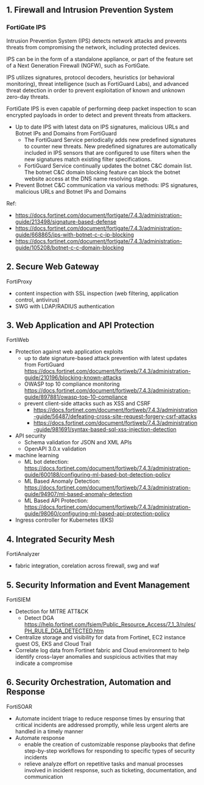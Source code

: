 ## 1. Firewall and Intrusion Prevention System

### FortiGate IPS

Intrusion Prevention System (IPS) detects network attacks and prevents threats from compromising the network, including protected devices.

IPS can be in the form of a standalone appliance, or part of the feature set of a Next Generation Firewall (NGFW), such as FortiGate.

IPS utilizes signatures, protocol decoders, heuristics (or behavioral monitoring), threat intelligence (such as FortiGuard Labs), and advanced threat detection in order to prevent exploitation of known and unknown zero-day threats.

FortiGate IPS is even capable of performing deep packet inspection to scan encrypted payloads in order to detect and prevent threats from attackers.

- Up to date IPS with latest data on IPS signatures, malicious URLs and Botnet IPs and Domains from FortiGuard
  - The FortiGuard Service periodically adds new predefined signatures to counter new threats. New predefined signatures are automatically included in IPS sensors that are configured to use filters when the new signatures match existing filter specifications.
  - FortiGuard Service continually updates the botnet C&C domain list. The botnet C&C domain blocking feature can block the botnet website access at the DNS name resolving stage.
- Prevent Botnet C&C communication via various methods: IPS signatures, malicious URLs and Botnet IPs and Domains

Ref:
- https://docs.fortinet.com/document/fortigate/7.4.3/administration-guide/213498/signature-based-defense
- https://docs.fortinet.com/document/fortigate/7.4.3/administration-guide/668865/ips-with-botnet-c-c-ip-blocking
- https://docs.fortinet.com/document/fortigate/7.4.3/administration-guide/105208/botnet-c-c-domain-blocking

## 2. Secure Web Gateway

FortiProxy
- content inspection with SSL inspection (web filtering, application control, antivirus)
- SWG with LDAP/RADIUS authentication

## 3. Web Application and API Protection

FortiWeb
- Protection against web application exploits
  - up to date signature-based attack prevention with latest updates from FortiGuard https://docs.fortinet.com/document/fortiweb/7.4.3/administration-guide/210196/blocking-known-attacks
  - OWASP top 10 compliance monitoring https://docs.fortinet.com/document/fortiweb/7.4.3/administration-guide/897881/owasp-top-10-compliance
  - prevent client-side attacks such as XSS and CSRF
    - https://docs.fortinet.com/document/fortiweb/7.4.3/administration-guide/56487/defeating-cross-site-request-forgery-csrf-attacks
    - https://docs.fortinet.com/document/fortiweb/7.4.3/administration-guide/981691/syntax-based-sql-xss-injection-detection
- API security
  - Schema validation for JSON and XML APIs
  - OpenAPI 3.0.x validation
- machine learning
  - ML bot detection: https://docs.fortinet.com/document/fortiweb/7.4.3/administration-guide/600188/configuring-ml-based-bot-detection-policy
  - ML Based Anomaly Detection: https://docs.fortinet.com/document/fortiweb/7.4.3/administration-guide/94907/ml-based-anomaly-detection
  - ML Based API Protection: https://docs.fortinet.com/document/fortiweb/7.4.3/administration-guide/98060/configuring-ml-based-api-protection-policy
- Ingress controller for Kubernetes (EKS)

## 4. Integrated Security Mesh

FortiAnalyzer
- fabric integration, corelation across firewall, swg and waf

## 5. Security Information and Event Management

FortiSIEM
- Detection for MITRE ATT&CK
  - Detect DGA https://help.fortinet.com/fsiem/Public_Resource_Access/7_1_3/rules/PH_RULE_DGA_DETECTED.htm
- Centralize storage and visibility for data from Fortinet, EC2 instance guest OS, EKS and Cloud Trail
- Correlate log data from Fortinet fabric and Cloud environment to help identify cross-layer anomalies and suspicious activities that may indicate a compromise

## 6. Security Orchestration, Automation and Response

FortiSOAR
- Automate incident triage to reduce response times by ensuring that critical incidents are addressed promptly, while less urgent alerts are handled in a timely manner
- Automate response
  - enable the creation of customizable response playbooks that define step-by-step workflows for responding to specific types of security incidents
  - relieve analyze effort on repetitive tasks and manual processes involved in incident response, such as ticketing, documentation, and communication
